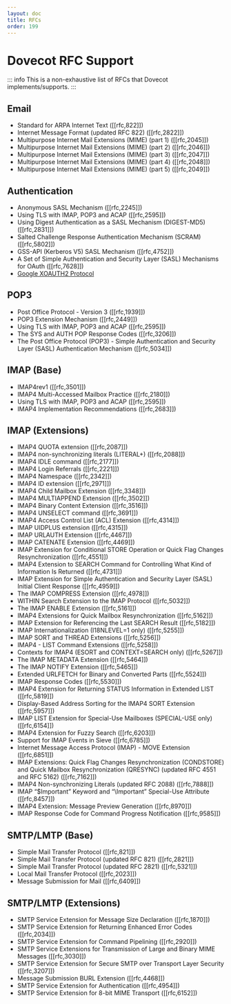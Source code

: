 ```yaml
---
layout: doc
title: RFCs
order: 199
---
```


# Dovecot RFC Support

::: info
This is a non-exhaustive list of RFCs that Dovecot implements/supports.
:::

## Email

- Standard for ARPA Internet Text ([[rfc,822]])
- Internet Message Format (updated RFC 822) ([[rfc,2822]])
- Multipurpose Internet Mail Extensions (MIME) (part 1) ([[rfc,2045]])
- Multipurpose Internet Mail Extensions (MIME) (part 2) ([[rfc,2046]])
- Multipurpose Internet Mail Extensions (MIME) (part 3) ([[rfc,2047]])
- Multipurpose Internet Mail Extensions (MIME) (part 4) ([[rfc,2048]])
- Multipurpose Internet Mail Extensions (MIME) (part 5) ([[rfc,2049]])

## Authentication

- Anonymous SASL Mechanism ([[rfc,2245]])
- Using TLS with IMAP, POP3 and ACAP ([[rfc,2595]])
- Using Digest Authentication as a SASL Mechanism (DIGEST-MD5) ([[rfc,2831]])
- Salted Challenge Response Authentication Mechanism (SCRAM) ([[rfc,5802]])
- GSS-API (Kerberos V5) SASL Mechanism ([[rfc,4752]])
- A Set of Simple Authentication and Security Layer (SASL) Mechanisms for
  OAuth ([[rfc,7628]])
- [Google XOAUTH2 Protocol](https://developers.google.com/gmail/xoauth2_protocol)

## POP3

- Post Office Protocol - Version 3 ([[rfc,1939]])
- POP3 Extension Mechanism ([[rfc,2449]])
- Using TLS with IMAP, POP3 and ACAP ([[rfc,2595]])
- The SYS and AUTH POP Response Codes ([[rfc,3206]])
- The Post Office Protocol (POP3) - Simple Authentication and Security
  Layer (SASL) Authentication Mechanism ([[rfc,5034]])

## IMAP (Base)

- IMAP4rev1 ([[rfc,3501]])
- IMAP4 Multi-Accessed Mailbox Practice ([[rfc,2180]])
- Using TLS with IMAP, POP3 and ACAP ([[rfc,2595]])
- IMAP4 Implementation Recommendations ([[rfc,2683]])

## IMAP (Extensions)

- IMAP4 QUOTA extension ([[rfc,2087]])
- IMAP4 non-synchronizing literals (LITERAL+) ([[rfc,2088]])
- IMAP4 IDLE command ([[rfc,2177]])
- IMAP4 Login Referrals ([[rfc,2221]])
- IMAP4 Namespace ([[rfc,2342]])
- IMAP4 ID extension ([[rfc,2971]])
- IMAP4 Child Mailbox Extension ([[rfc,3348]])
- IMAP4 MULTIAPPEND Extension ([[rfc,3502]])
- IMAP4 Binary Content Extension ([[rfc,3516]])
- IMAP4 UNSELECT command ([[rfc,3691]])
- IMAP4 Access Control List (ACL) Extension ([[rfc,4314]])
- IMAP UIDPLUS extension ([[rfc,4315]])
- IMAP URLAUTH Extension ([[rfc,4467]])
- IMAP CATENATE Extension ([[rfc,4469]])
- IMAP Extension for Conditional STORE Operation or Quick Flag Changes
  Resynchronization ([[rfc,4551]])
- IMAP4 Extension to SEARCH Command for Controlling What Kind of Information
  Is Returned ([[rfc,4731]])
- IMAP Extension for Simple Authentication and Security Layer (SASL) Initial
  Client Response ([[rfc,4959]])
- The IMAP COMPRESS Extension ([[rfc,4978]])
- WITHIN Search Extension to the IMAP Protocol ([[rfc,5032]])
- The IMAP ENABLE Extension ([[rfc,5161]])
- IMAP4 Extensions for Quick Mailbox Resynchronization ([[rfc,5162]])
- IMAP Extension for Referencing the Last SEARCH Result ([[rfc,5182]])
- IMAP Internationalization (I18NLEVEL=1 only) ([[rfc,5255]])
- IMAP SORT and THREAD Extensions ([[rfc,5256]])
- IMAP4 - LIST Command Extensions ([[rfc,5258]])
- Contexts for IMAP4 (ESORT and CONTEXT=SEARCH only) ([[rfc,5267]])
- The IMAP METADATA Extension ([[rfc,5464]])
- The IMAP NOTIFY Extension ([[rfc,5465]])
- Extended URLFETCH for Binary and Converted Parts ([[rfc,5524]])
- IMAP Response Codes ([[rfc,5530]])
- IMAP4 Extension for Returning STATUS Information in Extended LIST
  ([[rfc,5819]])
- Display-Based Address Sorting for the IMAP4 SORT Extension ([[rfc,5957]])
- IMAP LIST Extension for Special-Use Mailboxes (SPECIAL-USE only)
  ([[rfc,6154]])
- IMAP4 Extension for Fuzzy Search ([[rfc,6203]])
- Support for IMAP Events in Sieve ([[rfc,6785]])
- Internet Message Access Protocol (IMAP) - MOVE Extension ([[rfc,6851]])
- IMAP Extensions: Quick Flag Changes Resynchronization (CONDSTORE) and
  Quick Mailbox Resynchronization (QRESYNC) (updated RFC 4551 and RFC 5162)
  ([[rfc,7162]])
- IMAP4 Non-synchronizing Literals (updated RFC 2088) ([[rfc,7888]])
- IMAP “$Important” Keyword and “\\Important” Special-Use Attribute
  ([[rfc,8457]])
- IMAP4 Extension: Message Preview Generation ([[rfc,8970]])
- IMAP Response Code for Command Progress Notification ([[rfc,9585]])

## SMTP/LMTP (Base)

- Simple Mail Transfer Protocol ([[rfc,821]])
- Simple Mail Transfer Protocol (updated RFC 821) ([[rfc,2821]])
- Simple Mail Transfer Protocol (updated RFC 2821) ([[rfc,5321]])
- Local Mail Transfer Protocol ([[rfc,2023]])
- Message Submission for Mail ([[rfc,6409]])

## SMTP/LMTP (Extensions)

- SMTP Service Extension for Message Size Declaration ([[rfc,1870]])
- SMTP Service Extension for Returning Enhanced Error Codes ([[rfc,2034]])
- SMTP Service Extension for Command Pipelining ([[rfc,2920]])
- SMTP Service Extensions for Transmission of Large and Binary MIME Messages
  ([[rfc,3030]])
- SMTP Service Extension for Secure SMTP over Transport Layer Security
  ([[rfc,3207]])
- Message Submission BURL Extension ([[rfc,4468]])
- SMTP Service Extension for Authentication ([[rfc,4954]])
- SMTP Service Extension for 8-bit MIME Transport ([[rfc,6152]])
